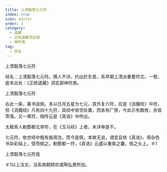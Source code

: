 ```yaml
---
title: 上清豁落七元符
index: true
icon: editor
order: 3
category:
  - 道藏
  - 正统道藏洞玄部
  - 神符类
tag:
  - 佚名
---
```


上清豁落七元符  

经名：上清豁落七元符。撰人不详，约出於东晋。系早期上清派重要符文。一卷。底本出处：《正统道藏》洞玄部神符类。  

上清豁落七元符  

右此一条，篆书自佩。本以日月五星为七元，其外复六符，应是《消魔经》中符，但《消魔经》凡有四十九符，其经中皆空处置，而各有广狭，今此示有数枚，余皆零落。又一黄符，相传云是《真诰》中所出。  

太极真人勅酆都北帝符，在《玉马经》上者，未详审是不。  

七元符，依世经中粗有施用法，而今是佩，本故无说，谓宜且依《真诰》，用杂色书杂彩绢上，受而佩之。勅酆都一符，《真诰》云盛以重紫之囊，佩之头上。＃1  

上清豁落七元符竟  

＃1以上注文，当系南朝顾欢或陶弘景所加。  
